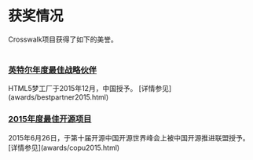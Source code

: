 # 获奖情况
Crosswalk项目获得了如下的美誉。
<br><br>

### [英特尔年度最佳战略伙伴](awards/bestpartner2015.html)
<p>HTML5梦工厂于2015年12月，中国授予。  [详情参见](awards/bestpartner2015.html)</p>

### [2015年度最佳开源项目](awards/copu2015.html)
<p>2015年6月26日，于第十届开源中国开源世界峰会上被中国开源推进联盟授予。  [详情参见](awards/copu2015.html)</p>

